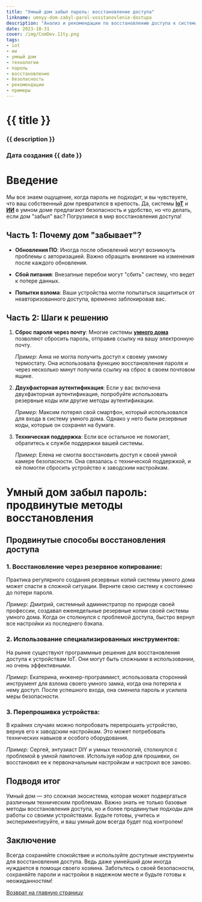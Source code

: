 ```yaml
---
title: "Умный дом забыл пароль: восстановление доступа"
linkname: umnyy-dom-zabyl-parol-vosstanovlenie-dostupa
description: "Анализ и рекомендации по восстановлению доступа к системам умного дома. Практические советы и примеры для пользователей."
date: 2023-10-31
cover: /img/ComDev.11ty.png
tags:
- iot
- ии
- умный дом
- технологии
- пароль
- восстановление
- безопасность
- рекомендации
- примеры
---
```


# {{ title }}
### {{ description }}
### Дата создания {{ date }}

# Введение
Мы все знаем ощущение, когда пароль не подходит, и вы чувствуете, что ваш собственный дом превратился в крепость. Да, системы **[IoT](/)** и **[ИИ](/)** в умном доме предлагают безопасность и удобство, но что делать, если дом "забыл" вас? Погрузимся в мир восстановления доступа!

## Часть 1: Почему дом "забывает"?

* **Обновления ПО**: Иногда после обновлений могут возникнуть проблемы с авторизацией. Важно обращать внимание на изменения после каждого обновления.

* **Сбой питания**: Внезапные перебои могут "сбить" систему, что ведет к потере данных.

* **Попытки взлома**: Ваши устройства могли попытаться защититься от неавторизованного доступа, временно заблокировав вас.

## Часть 2: Шаги к решению

1. **Сброс пароля через почту**: Многие системы **[умного дома](/)** позволяют сбросить пароль, отправив ссылку на вашу электронную почту.

    *Пример*: Анна не могла получить доступ к своему умному термостату. Она использовала функцию восстановления пароля и через несколько минут получила ссылку на сброс в своем почтовом ящике.

2. **Двухфакторная аутентификация**: Если у вас включена двухфакторная аутентификация, попробуйте использовать резервные коды или другие методы аутентификации.

    *Пример*: Максим потерял свой смартфон, который использовался для входа в систему умного дома. Однако у него были резервные коды, которые он сохранял на бумаге.

3. **Техническая поддержка**: Если все остальное не помогает, обратитесь к службе поддержки вашей системы.

    *Пример*: Елена не смогла восстановить доступ к своей умной камере безопасности. Она связалась с технической поддержкой, и ей помогли сбросить устройство к заводским настройкам.

# Умный дом забыл пароль: продвинутые методы восстановления

## Продвинутые способы восстановления доступа

### 1. **Восстановление через резервное копирование**:
Практика регулярного создания резервных копий системы умного дома может спасти в сложной ситуации. Верните свою систему к состоянию до потери пароля.

*Пример*: Дмитрий, системный администратор по природе своей профессии, создавал еженедельные резервные копии своей системы умного дома. Когда он столкнулся с проблемой доступа, быстро вернул все настройки из последнего бэкапа.

### 2. **Использование специализированных инструментов**:
На рынке существуют программные решения для восстановления доступа к устройствам IoT. Они могут быть сложными в использовании, но очень эффективными.

*Пример*: Екатерина, инженер-программист, использовала сторонний инструмент для взлома своего умного замка, когда она потеряла к нему доступ. После успешного входа, она сменила пароль и усилила меры безопасности.

### 3. **Перепрошивка устройства**:
В крайних случаях можно попробовать перепрошить устройство, вернув его к заводским настройкам. Это может потребовать технических навыков и особого оборудования.

*Пример*: Сергей, энтузиаст DIY и умных технологий, столкнулся с проблемой в умной лампочке. Используя набор для прошивки, он восстановил ее к первоначальным настройкам и настроил все заново.

## Подводя итог

Умный дом — это сложная экосистема, которая может подвергаться различным техническим проблемам. Важно знать не только базовые методы восстановления доступа, но и более продвинутые подходы для работы со своими устройствами. Будьте готовы, учитесь и экспериментируйте, и ваш умный дом всегда будет под контролем!

## Заключение

Всегда сохраняйте спокойствие и используйте доступные инструменты для восстановления доступа. Ведь даже умнейший дом иногда нуждается в помощи своего хозяина. Заботьтесь о своей безопасности, сохраняйте пароли и настройки в надежном месте и будьте готовы к неожиданностям!

[Возврат на главную страницу](/)
